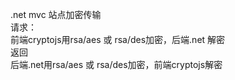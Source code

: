 .net mvc 站点加密传输  
请求：  
   前端cryptojs用rsa/aes 或 rsa/des加密，后端.net 解密  
返回  
   后端.net用rsa/aes 或 rsa/des加密，前端cryptojs解密    
